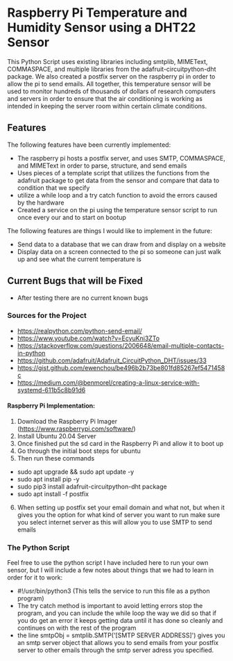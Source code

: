 # Raspberry Pi Temperature and Humidity Sensor using a DHT22 Sensor

This Python Script uses existing libraries including smtplib, MIMEText, COMMASPACE, and multiple libraries from the adafruit-circuitpython-dht package. We also created a postfix server on the raspberry pi in order to allow the pi to send emails. All together, this temperature sensor will be used to monitor hundreds of thousands of dollars of research computers and servers in order to ensure that the air conditioning is working as intended in keeping the server room within certain climate conditions.    

## Features

The following features have been currently implemented:

- The raspberry pi hosts a postfix server, and uses SMTP, COMMASPACE, and MIMEText in order to parse, structure, and send emails 
- Uses pieces of a template script that utilizes the functions from the adafruit package to get data from the sensor and compare that data to condition that we specify
- utilize a while loop and a try catch function to avoid the errors caused by the hardware
- Created a service on the pi using the temperature sensor script to run once every our and to start on bootup

The following features are things I would like to implement in the future:

- Send data to a database that we can draw from and display on a website
- Display data on a screen connected to the pi so someone can just walk up and see what the current temperature is

## Current Bugs that will be Fixed
- After testing there are no current known bugs

### Sources for the Project
- https://realpython.com/python-send-email/ 
- https://www.youtube.com/watch?v=EcyuKni3ZTo
- https://stackoverflow.com/questions/2006648/email-multiple-contacts-in-python
- https://github.com/adafruit/Adafruit_CircuitPython_DHT/issues/33
- https://gist.github.com/ewenchou/be496b2b73be801fd85267ef5471458c
- https://medium.com/@benmorel/creating-a-linux-service-with-systemd-611b5c8b91d6

#### Raspberry Pi Implementation:
1) Download the Raspberry Pi Imager (https://www.raspberrypi.com/software/)
2) Install Ubuntu 20.04 Server 
3) Once finished put the sd card in the Raspberry Pi and allow it to boot up
4) Go through the initial boot steps for ubuntu
5) Then run these commands
- sudo apt upgrade && sudo apt update -y
- sudo apt install pip -y
- sudo pip3 install adafruit-circuitpython-dht package
- sudo apt install -f postfix
6) When setting up postfix set your email domain and what not, but when it gives you the option for what kind of server you want to run make sure you select internet server as this will allow you to use SMTP to send emails

### The Python Script
Feel free to use the python script I have included here to run your own sensor, but I will include a few notes about things that we had to learn in order for it to work:
- #!/usr/bin/python3 (This tells the service to run this file as a python program)
- The try catch method is important to avoid letting errors stop the program, and you can include the while loop the way we did so that if you do get an error it keeps getting data until it has done so cleanly and continues on with the rest of the program
- the line  smtpObj = smtplib.SMTP('[SMTP SERVER ADDRESS]') gives you an smtp server object that allows you to send emails from your postfix server to other emails through the smtp server adress you specified.

   


